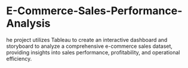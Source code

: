 # E-Commerce-Sales-Performance-Analysis
he project utilizes Tableau to create an interactive dashboard and storyboard to analyze a comprehensive e-commerce sales dataset, providing insights into sales performance, profitability, and operational efficiency.
